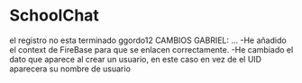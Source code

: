 # SchoolChat
el registro no esta terminado
ggordo12 CAMBIOS GABRIEL:  …
     -He añadido el context de FireBase para que se enlacen correctamente.
     -He cambiado el dato que aparece al crear un usuario, en este caso en vez de el UID aparecera su nombre de usuario
